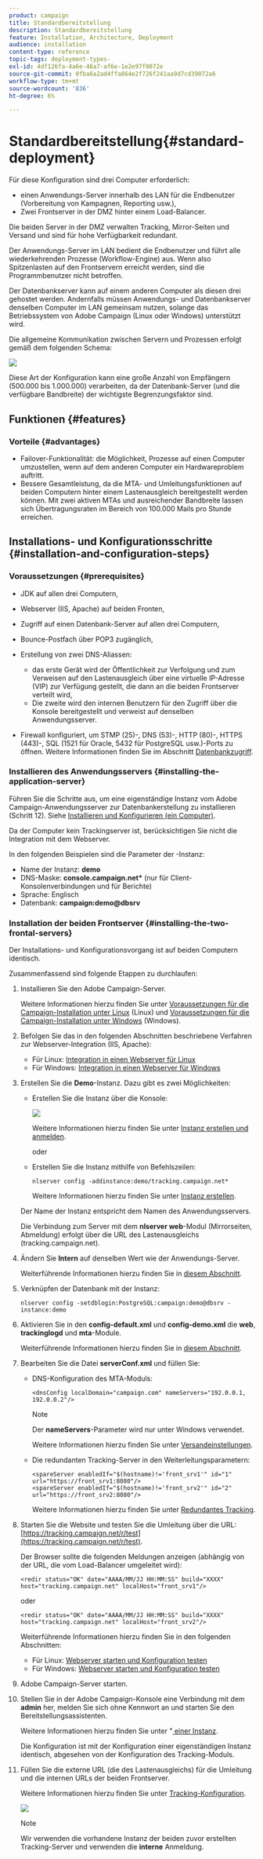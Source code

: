 ```yaml
---
product: campaign
title: Standardbereitstellung
description: Standardbereitstellung
feature: Installation, Architecture, Deployment
audience: installation
content-type: reference
topic-tags: deployment-types-
exl-id: 4df126fa-4a6e-46a7-af6e-1e2e97f0072e
source-git-commit: 0fba6a2ad4ffa864e2f726f241aa9d7cd39072a6
workflow-type: tm+mt
source-wordcount: '836'
ht-degree: 6%

---
```


# Standardbereitstellung{#standard-deployment}



Für diese Konfiguration sind drei Computer erforderlich:

* einen Anwendungs-Server innerhalb des LAN für die Endbenutzer (Vorbereitung von Kampagnen, Reporting usw.),
* Zwei Frontserver in der DMZ hinter einem Load-Balancer.

Die beiden Server in der DMZ verwalten Tracking, Mirror-Seiten und Versand und sind für hohe Verfügbarkeit redundant.

Der Anwendungs-Server im LAN bedient die Endbenutzer und führt alle wiederkehrenden Prozesse (Workflow-Engine) aus. Wenn also Spitzenlasten auf den Frontservern erreicht werden, sind die Programmbenutzer nicht betroffen.

Der Datenbankserver kann auf einem anderen Computer als diesen drei gehostet werden. Andernfalls müssen Anwendungs- und Datenbankserver denselben Computer im LAN gemeinsam nutzen, solange das Betriebssystem von Adobe Campaign (Linux oder Windows) unterstützt wird.

Die allgemeine Kommunikation zwischen Servern und Prozessen erfolgt gemäß dem folgenden Schema:

![](assets/s_001_ncs_install_standardconfig.png)

Diese Art der Konfiguration kann eine große Anzahl von Empfängern (500.000 bis 1.000.000) verarbeiten, da der Datenbank-Server (und die verfügbare Bandbreite) der wichtigste Begrenzungsfaktor sind.

## Funktionen {#features}

### Vorteile {#advantages}

* Failover-Funktionalität: die Möglichkeit, Prozesse auf einen Computer umzustellen, wenn auf dem anderen Computer ein Hardwareproblem auftritt.
* Bessere Gesamtleistung, da die MTA- und Umleitungsfunktionen auf beiden Computern hinter einem Lastenausgleich bereitgestellt werden können. Mit zwei aktiven MTAs und ausreichender Bandbreite lassen sich Übertragungsraten im Bereich von 100.000 Mails pro Stunde erreichen.

## Installations- und Konfigurationsschritte {#installation-and-configuration-steps}

### Voraussetzungen {#prerequisites}

* JDK auf allen drei Computern,
* Webserver (IIS, Apache) auf beiden Fronten,
* Zugriff auf einen Datenbank-Server auf allen drei Computern,
* Bounce-Postfach über POP3 zugänglich,
* Erstellung von zwei DNS-Aliassen:

   * das erste Gerät wird der Öffentlichkeit zur Verfolgung und zum Verweisen auf den Lastenausgleich über eine virtuelle IP-Adresse (VIP) zur Verfügung gestellt, die dann an die beiden Frontserver verteilt wird,
   * Die zweite wird den internen Benutzern für den Zugriff über die Konsole bereitgestellt und verweist auf denselben Anwendungsserver.

* Firewall konfiguriert, um STMP (25)-, DNS (53)-, HTTP (80)-, HTTPS (443)-, SQL (1521 für Oracle, 5432 für PostgreSQL usw.)-Ports zu öffnen. Weitere Informationen finden Sie im Abschnitt [Datenbankzugriff](../../installation/using/network-configuration.md#database-access).

### Installieren des Anwendungsservers {#installing-the-application-server}

Führen Sie die Schritte aus, um eine eigenständige Instanz vom Adobe Campaign-Anwendungsserver zur Datenbankerstellung zu installieren (Schritt 12). Siehe [Installieren und Konfigurieren (ein Computer)](../../installation/using/standalone-deployment.md#installing-and-configuring--single-machine-).

Da der Computer kein Trackingserver ist, berücksichtigen Sie nicht die Integration mit dem Webserver.

In den folgenden Beispielen sind die Parameter der -Instanz:

* Name der Instanz: **demo**
* DNS-Maske: **console.campaign.net&#42;** (nur für Client-Konsolenverbindungen und für Berichte)
* Sprache: Englisch
* Datenbank: **campaign:demo@dbsrv**

### Installation der beiden Frontserver {#installing-the-two-frontal-servers}

Der Installations- und Konfigurationsvorgang ist auf beiden Computern identisch.

Zusammenfassend sind folgende Etappen zu durchlaufen:

1. Installieren Sie den Adobe Campaign-Server.

   Weitere Informationen hierzu finden Sie unter [Voraussetzungen für die Campaign-Installation unter Linux](../../installation/using/prerequisites-of-campaign-installation-in-linux.md) (Linux) und [Voraussetzungen für die Campaign-Installation unter Windows](../../installation/using/prerequisites-of-campaign-installation-in-windows.md) (Windows).

1. Befolgen Sie das in den folgenden Abschnitten beschriebene Verfahren zur Webserver-Integration (IIS, Apache):

   * Für Linux: [Integration in einen Webserver für Linux](../../installation/using/integration-into-a-web-server-for-linux.md)
   * Für Windows: [Integration in einen Webserver für Windows](../../installation/using/integration-into-a-web-server-for-windows.md)

1. Erstellen Sie die **Demo**-Instanz. Dazu gibt es zwei Möglichkeiten:

   * Erstellen Sie die Instanz über die Konsole:

     ![](assets/install_create_new_connexion.png)

     Weitere Informationen hierzu finden Sie unter [Instanz erstellen und anmelden](../../installation/using/creating-an-instance-and-logging-on.md).

     oder

   * Erstellen Sie die Instanz mithilfe von Befehlszeilen:

     ```
     nlserver config -addinstance:demo/tracking.campaign.net*
     ```

     Weitere Informationen hierzu finden Sie unter [Instanz erstellen](../../installation/using/command-lines.md#creating-an-instance).

   Der Name der Instanz entspricht dem Namen des Anwendungsservers.

   Die Verbindung zum Server mit dem **nlserver web**-Modul (Mirrorseiten, Abmeldung) erfolgt über die URL des Lastenausgleichs (tracking.campaign.net).

1. Ändern Sie **Intern** auf denselben Wert wie der Anwendungs-Server.

   Weiterführende Informationen hierzu finden Sie in [diesem Abschnitt](../../installation/using/configuring-campaign-server.md#internal-identifier).

1. Verknüpfen der Datenbank mit der Instanz:

   ```
   nlserver config -setdblogin:PostgreSQL:campaign:demo@dbsrv -instance:demo
   ```

1. Aktivieren Sie in den **config-default.xml** und **config-demo.xml** die **web**, **trackinglogd** und **mta**-Module.

   Weiterführende Informationen hierzu finden Sie in [diesem Abschnitt](../../installation/using/configuring-campaign-server.md#enabling-processes).

1. Bearbeiten Sie die Datei **serverConf.xml** und füllen Sie:

   * DNS-Konfiguration des MTA-Moduls:

     ```
     <dnsConfig localDomain="campaign.com" nameServers="192.0.0.1, 192.0.0.2"/>
     ```

     >[!NOTE]
     >
     >Der **nameServers**-Parameter wird nur unter Windows verwendet.

     Weitere Informationen hierzu finden Sie unter [Versandeinstellungen](configure-delivery-settings.md).

   * Die redundanten Tracking-Server in den Weiterleitungsparametern:

     ```
     <spareServer enabledIf="$(hostname)!='front_srv1'" id="1" url="https://front_srv1:8080"/>
     <spareServer enabledIf="$(hostname)!='front_srv2'" id="2" url="https://front_srv2:8080"/>
     ```

     Weitere Informationen hierzu finden Sie unter [Redundantes Tracking](configuring-campaign-server.md#redundant-tracking).

1. Starten Sie die Website und testen Sie die Umleitung über die URL: [https://tracking.campaign.net/r/test](https://tracking.campaign.net/r/test).

   Der Browser sollte die folgenden Meldungen anzeigen (abhängig von der URL, die vom Load-Balancer umgeleitet wird):

   ```
   <redir status="OK" date="AAAA/MM/JJ HH:MM:SS" build="XXXX" host="tracking.campaign.net" localHost="front_srv1"/>
   ```

   oder

   ```
   <redir status="OK" date="AAAA/MM/JJ HH:MM:SS" build="XXXX" host="tracking.campaign.net" localHost="front_srv2"/>
   ```

   Weiterführende Informationen hierzu finden Sie in den folgenden Abschnitten:

   * Für Linux: [Webserver starten und Konfiguration testen](../../installation/using/integration-into-a-web-server-for-linux.md#launching-the-web-server-and-testing-the-configuration)
   * Für Windows: [Webserver starten und Konfiguration testen](../../installation/using/integration-into-a-web-server-for-windows.md#launching-the-web-server-and-testing-the-configuration)

1. Adobe Campaign-Server starten.
1. Stellen Sie in der Adobe Campaign-Konsole eine Verbindung mit dem **admin** her, melden Sie sich ohne Kennwort an und starten Sie den Bereitstellungsassistenten.

   Weitere Informationen hierzu finden Sie unter &quot;[ einer Instanz](../../installation/using/deploying-an-instance.md).

   Die Konfiguration ist mit der Konfiguration einer eigenständigen Instanz identisch, abgesehen von der Konfiguration des Tracking-Moduls.

1. Füllen Sie die externe URL (die des Lastenausgleichs) für die Umleitung und die internen URLs der beiden Frontserver.

   Weitere Informationen hierzu finden Sie unter [Tracking-Konfiguration](../../installation/using/deploying-an-instance.md#tracking-configuration).

   ![](assets/d_ncs_install_tracking2.png)

   >[!NOTE]
   >
   >Wir verwenden die vorhandene Instanz der beiden zuvor erstellten Tracking-Server und verwenden die **interne** Anmeldung.
